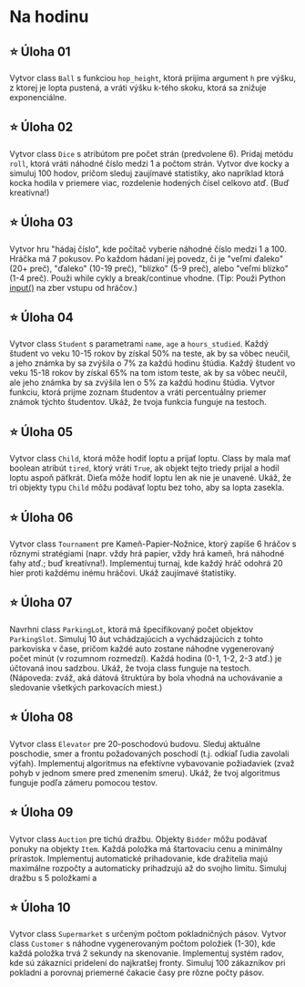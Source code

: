 # Na hodinu

## ⭐ Úloha 01
Vytvor class `Ball` s funkciou `hop_height`, ktorá prijíma argument `h` pre výšku, z ktorej je lopta pustená, a vráti výšku k-tého skoku, ktorá sa znižuje exponenciálne.

## ⭐ Úloha 02
Vytvor class `Dice` s atribútom pre počet strán (predvolene 6). Pridaj metódu `roll`, ktorá vráti náhodné číslo medzi 1 a počtom strán. Vytvor dve kocky a simuluj 100 hodov, pričom sleduj zaujímavé statistiky, ako napríklad ktorá kocka hodila v priemere viac, rozdelenie hodených čísel celkovo atď. (Buď kreatívna!)

## ⭐ Úloha 03
Vytvor hru "hádaj číslo", kde počítač vyberie náhodné číslo medzi 1 a 100. Hráčka má 7 pokusov. Po každom hádaní jej povedz, či je "veľmi ďaleko" (20+ preč), "ďaleko" (10-19 preč), "blízko" (5-9 preč), alebo "veľmi blízko" (1-4 preč). Použi while cykly a break/continue vhodne. (Tip: Použi Python [input()](https://www.w3schools.com/python/python_user_input.asp) na zber vstupu od hráčov.)

## ⭐ Úloha 04
Vytvor class `Student` s parametrami `name`, `age` a `hours_studied`. Každý študent vo veku 10-15 rokov by získal 50% na teste, ak by sa vôbec neučil, a jeho známka by sa zvýšila o 7% za každú hodinu štúdia. Každý študent vo veku 15-18 rokov by získal 65% na tom istom teste, ak by sa vôbec neučil, ale jeho známka by sa zvýšila len o 5% za každú hodinu štúdia. Vytvor funkciu, ktorá prijme zoznam študentov a vráti percentuálny priemer známok týchto študentov. Ukáž, že tvoja funkcia funguje na testoch.

## ⭐ Úloha 05
Vytvor class `Child`, ktorá môže hodiť loptu a prijať loptu. Class by mala mať boolean atribút `tired`, ktorý vráti `True`, ak objekt tejto triedy prijal a hodil loptu aspoň päťkrát. Dieťa môže hodiť loptu len ak nie je unavené. Ukáž, že tri objekty typu `Child` môžu podávať loptu bez toho, aby sa lopta zasekla.

## ⭐ Úloha 06
Vytvor class `Tournament` pre Kameň-Papier-Nožnice, ktorý zapíše 6 hráčov s rôznymi stratégiami (napr. vždy hrá papier, vždy hrá kameň, hrá náhodné ťahy atď.; buď kreatívna!). Implementuj turnaj, kde každý hráč odohrá 20 hier proti každému inému hráčovi. Ukáž zaujímavé štatistiky.

## ⭐ Úloha 07
Navrhni class `ParkingLot`, ktorá má špecifikovaný počet objektov `ParkingSlot`. Simuluj 10 áut vchádzajúcich a vychádzajúcich z tohto parkoviska v čase, pričom každé auto zostane náhodne vygenerovaný počet minút (v rozumnom rozmedzí). Každá hodina (0-1, 1-2, 2-3 atď.) je účtovaná inou sadzbou. Ukáž, že tvoja class funguje na testoch. (Nápoveda: zváž, aká dátová štruktúra by bola vhodná na uchovávanie a sledovanie všetkých parkovacích miest.)

## ⭐ Úloha 08
Vytvor class `Elevator` pre 20-poschodovú budovu. Sleduj aktuálne poschodie, smer a frontu požadovaných poschodí (t.j. odkiaľ ľudia zavolali výťah). Implementuj algoritmus na efektívne vybavovanie požiadaviek (zvaž pohyb v jednom smere pred zmenením smeru). Ukáž, že tvoj algoritmus funguje podľa zámeru pomocou testov.

## ⭐ Úloha 09
Vytvor class `Auction` pre tichú dražbu. Objekty `Bidder` môžu podávať ponuky na objekty `Item`. Každá položka má štartovaciu cenu a minimálny prírastok. Implementuj automatické prihadovanie, kde dražitelia majú maximálne rozpočty a automaticky prihadzujú až do svojho limitu. Simuluj dražbu s 5 položkami a

## ⭐ Úloha 10
Vytvor class `Supermarket` s určeným počtom pokladničných pásov. Vytvor class `Customer` s náhodne vygenerovaným počtom položiek (1-30), kde každá položka trvá 2 sekundy na skenovanie. Implementuj systém radov, kde sú zákazníci pridelení do najkratšej fronty. Simuluj 100 zákazníkov pri pokladni a porovnaj priemerné čakacie časy pre rôzne počty pásov.